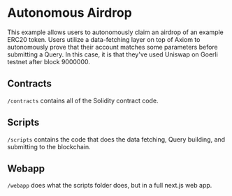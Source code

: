 # Autonomous Airdrop

This example allows users to autonomously claim an airdrop of an example ERC20 token. Users utilize a data-fetching layer on top of Axiom to autonomously prove that their account matches some parameters before submitting a Query. In this case, it is that they've used Uniswap on Goerli testnet after block 9000000.

## Contracts

`/contracts` contains all of the Solidity contract code.

## Scripts

`/scripts` contains the code that does the data fetching, Query building, and submitting to the blockchain.

## Webapp

`/webapp` does what the scripts folder does, but in a full next.js web app.